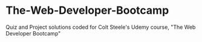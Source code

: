 # The-Web-Developer-Bootcamp
Quiz and Project solutions coded for Colt Steele's Udemy course, "The Web Developer Bootcamp"
